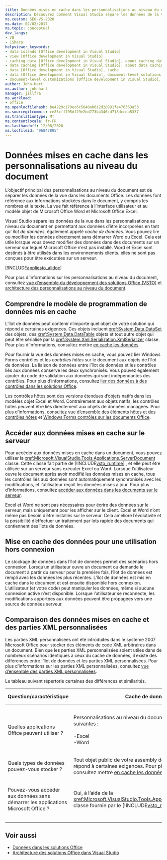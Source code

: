```yaml
---
title: Données mises en cache dans les personnalisations au niveau du document
description: Découvrez comment Visual Studio sépare les données de la vue dans les personnalisations au niveau du document en permettant aux données d’être incorporées en tant que cache de données.
ms.custom: SEO-VS-2020
ms.date: 02/02/2017
ms.topic: conceptual
dev_langs:
- VB
- CSharp
helpviewer_keywords:
- data islands [Office development in Visual Studio]
- view [Office development in Visual Studio]
- caching data [Office development in Visual Studio], about caching data
- data caching [Office development in Visual Studio], about data caching
- data [Office development in Visual Studio], cache
- data [Office development in Visual Studio], document-level solutions
- document-level customizations [Office development in Visual Studio], data model
author: John-Hart
ms.author: johnhart
manager: jillfra
ms.workload:
- office
ms.openlocfilehash: be4229c179ec6c5640ab612d28991fe476363a53
ms.sourcegitcommit: ce85cff795df29e2bd773b4346cd718dccda5337
ms.translationtype: MT
ms.contentlocale: fr-FR
ms.lasthandoff: 12/08/2020
ms.locfileid: "96847895"
---
```

# <a name="cached-data-in-document-level-customizations"></a>Données mises en cache dans les personnalisations au niveau du document
  L’objectif principal des personnalisations au niveau du document est de séparer les données de la vue dans les documents Office. Les données font référence aux informations stockées dans le document, y compris les nombres et le texte. La vue fait référence à l’interface utilisateur et au modèle objet de Microsoft Office Word et Microsoft Office Excel.

 Visual Studio sépare les données de la vue dans les personnalisations au niveau du document en permettant aux données d’être incorporées en tant qu' *îlot de données*, également appelé *cache de données*. Vous pouvez lire ou modifier les données directement sans démarrer Word ou Excel. Cela est utile lorsque vous devez modifier des données dans des documents sur un serveur sur lequel Microsoft Office n’est pas installé. Word et Excel sont destinés à être utilisés dans les environnements clients. elles ne sont pas conçues pour être exécutées sur un serveur.

 [!INCLUDE[appliesto_alldoc](../vsto/includes/appliesto-alldoc-md.md)]

 Pour plus d’informations sur les personnalisations au niveau du document, consultez [vue d’ensemble du développement des solutions Office &#40;VSTO&#41;](../vsto/office-solutions-development-overview-vsto.md) et [architecture des personnalisations au niveau du document](../vsto/architecture-of-document-level-customizations.md).

## <a name="understand-the-cached-data-programming-model"></a>Comprendre le modèle de programmation de données mis en cache
 L’îlot de données peut contenir n’importe quel objet de votre solution qui répond à certaines exigences. Ces objets incluent <xref:System.Data.DataSet> des objets, des <xref:System.Data.DataTable> objets et tout autre objet qui peut être sérialisé par la <xref:System.Xml.Serialization.XmlSerializer> classe. Pour plus d’informations, consultez mettre [en cache les données](../vsto/caching-data.md).

 Pour fournir la vue des données mises en cache, vous pouvez lier Windows Forms contrôles et les *contrôles hôtes* sur le document aux objets de l’îlot de données. La liaison de données entre l’îlot de données et les contrôles liés aux données conserve les deux synchronisés. Vous pouvez également ajouter du code de validation aux données qui sont indépendantes des contrôles. Pour plus d’informations, consultez [lier des données à des contrôles dans les solutions Office](../vsto/binding-data-to-controls-in-office-solutions.md).

 Les contrôles hôtes sont des versions étendues d’objets natifs dans les modèles objet Excel et Word. Contrairement aux objets natifs, les contrôles hôtes peuvent être liés directement aux objets de données managées. Pour plus d’informations, consultez [vue d’ensemble des éléments hôtes et des contrôles hôtes](../vsto/host-items-and-host-controls-overview.md) et [Windows Forms contrôles sur les documents Office](../vsto/windows-forms-controls-on-office-documents-overview.md).

## <a name="access-cached-data-on-the-server"></a>Accéder aux données mises en cache sur le serveur
 Pour accéder aux données mises en cache dans un document, vous pouvez utiliser la <xref:Microsoft.VisualStudio.Tools.Applications.ServerDocument> classe. Cette classe fait partie de [!INCLUDE[vsto_runtime](../vsto/includes/vsto-runtime-md.md)] , et elle peut être utilisée sur un serveur sans exécuter Excel ou Word. Lorsque l’utilisateur ouvre le document après avoir modifié les données mises en cache, tous les contrôles liés aux données sont automatiquement synchronisés avec les modifications, et l’utilisateur reçoit les données mises à jour. Pour plus d’informations, consultez [accéder aux données dans les documents sur le serveur](../vsto/accessing-data-in-documents-on-the-server.md).

 Excel et Word ne sont pas nécessaires pour écrire des données sur le serveur, mais uniquement pour les afficher sur le client. Excel et Word n’ont même pas besoin d’être installés sur le serveur. Cela améliore l’évolutivité et la possibilité d’effectuer un traitement par lots rapide des documents qui contiennent des îlots de données.

## <a name="data-caching-for-offline-use"></a>Mise en cache des données pour une utilisation hors connexion
 Le stockage de données dans l’îlot de données permet des scénarios hors connexion. Lorsqu’un utilisateur ouvre un document ou demande le document à partir du serveur pour la première fois, l’îlot de données est rempli avec les données les plus récentes. L’îlot de données est mis en cache dans le document et est ensuite disponible hors connexion. L’utilisateur (et votre code) peut manipuler les données, même si aucune connexion active n’est disponible. Lorsque l’utilisateur se reconnecte, les modifications apportées aux données peuvent être propagées vers une source de données serveur.

## <a name="cached-data-and-custom-xml-parts-compared"></a>Comparaison des données mises en cache et des parties XML personnalisées
 Les parties XML personnalisées ont été introduites dans le système 2007 Microsoft Office pour stocker des éléments de code XML arbitraires dans un document. Bien que les parties XML personnalisées soient utiles dans de nombreux scénarios identiques à ceux du cache de données, il existe des différences entre l’îlot de données et les parties XML personnalisées. Pour plus d’informations sur les parties XML personnalisées, consultez [vue d’ensemble des parties XML personnalisées](../vsto/custom-xml-parts-overview.md).

 Le tableau suivant répertorie certaines des différences et similarités.

|Question/caractéristique|Cache de données|Parties XML personnalisées|
|-|----------------|----------------------|
|Quelles applications Office peuvent utiliser ?|Personnalisations au niveau du document pour les applications suivantes :<br /><br /> -Excel<br />-Word|Solutions au niveau du document et au niveau de l’application pour les applications suivantes :<br /><br /> -Excel<br />-PowerPoint<br />-Word|
|Quels types de données pouvez-vous stocker ?|Tout objet public de votre assembly de personnalisation qui répond à certaines exigences. Pour plus d’informations, consultez mettre [en cache les données](../vsto/caching-data.md).|Toutes les données XML.|
|Pouvez-vous accéder aux données sans démarrer les applications Microsoft Office ?|Oui, à l’aide de la <xref:Microsoft.VisualStudio.Tools.Applications.ServerDocument> classe fournie par le [!INCLUDE[vsto_runtime](../vsto/includes/vsto-runtime-md.md)] .|Oui, en utilisant des classes dans l' <xref:System.IO.Packaging> espace de noms, ou en utilisant le kit de développement logiciel (SDK) Open XML format.|

## <a name="see-also"></a>Voir aussi
- [Données dans les solutions Office](../vsto/data-in-office-solutions.md)
- [Architecture des solutions Office dans Visual Studio](../vsto/architecture-of-office-solutions-in-visual-studio.md)
